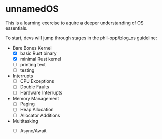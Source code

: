 # unnamedOS

This is a learning exercise to aquire a deeper understanding of OS essentials.

To start, devs will jump through stages in the phil-opp/blog_os guideline:
* Bare Bones Kernel
  * [x] basic Rust binary
  * [x] minimal Rust kernel
  * [ ] printing text
  * [ ] testing
* Interrupts
  * [ ] CPU Exceptions
  * [ ] Double Faults
  * [ ] Hardware Interrupts
* Memory Management
  * [ ] Paging
  * [ ] Heap Allocation
  * [ ] Allocator Additions
* Multitasking
  * [ ] Async/Await
 
